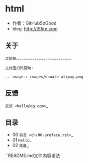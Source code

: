 html
=========================

* 作者：GitHubSoGood
* blog: http://t5fire.com

关于
------------------------

    之前在。。。。。。。。。。。。。。。。。。。。。。。。。。。。。。

    支付宝扫码赞助:

    .. image:: images/donate-alipay.png


反馈
------------------------
`反馈 <hello@qq.com>`_



目录
--------------------------
* 00  `前言 <ch/00-preface.rst>`_
* 01  `Hello`_
* 02  `准备`_


``README.md文件内容语法





